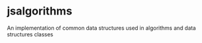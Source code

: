 jsalgorithms
============

An implementation of common data structures used in algorithms and data structures classes
